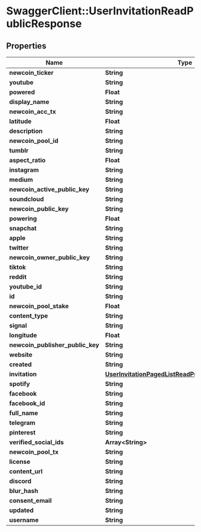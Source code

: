 # SwaggerClient::UserInvitationReadPublicResponse

## Properties
Name | Type | Description | Notes
------------ | ------------- | ------------- | -------------
**newcoin_ticker** | **String** |  | [optional] 
**youtube** | **String** |  | [optional] 
**powered** | **Float** |  | [optional] 
**display_name** | **String** |  | [optional] 
**newcoin_acc_tx** | **String** |  | [optional] 
**latitude** | **Float** |  | [optional] 
**description** | **String** |  | [optional] 
**newcoin_pool_id** | **String** |  | [optional] 
**tumblr** | **String** |  | [optional] 
**aspect_ratio** | **Float** |  | [optional] 
**instagram** | **String** |  | [optional] 
**medium** | **String** |  | [optional] 
**newcoin_active_public_key** | **String** |  | [optional] 
**soundcloud** | **String** |  | [optional] 
**newcoin_public_key** | **String** |  | [optional] 
**powering** | **Float** |  | [optional] 
**snapchat** | **String** |  | [optional] 
**apple** | **String** |  | [optional] 
**twitter** | **String** |  | [optional] 
**newcoin_owner_public_key** | **String** |  | [optional] 
**tiktok** | **String** |  | [optional] 
**reddit** | **String** |  | [optional] 
**youtube_id** | **String** |  | [optional] 
**id** | **String** |  | [optional] 
**newcoin_pool_stake** | **Float** |  | [optional] 
**content_type** | **String** |  | [optional] 
**signal** | **String** |  | [optional] 
**longitude** | **Float** |  | [optional] 
**newcoin_publisher_public_key** | **String** |  | [optional] 
**website** | **String** |  | [optional] 
**created** | **String** |  | [optional] 
**invitation** | [**UserInvitationPagedListReadPublicResponseInvitation**](UserInvitationPagedListReadPublicResponseInvitation.md) |  | [optional] 
**spotify** | **String** |  | [optional] 
**facebook** | **String** |  | [optional] 
**facebook_id** | **String** |  | [optional] 
**full_name** | **String** |  | [optional] 
**telegram** | **String** |  | [optional] 
**pinterest** | **String** |  | [optional] 
**verified_social_ids** | **Array&lt;String&gt;** |  | [optional] 
**newcoin_pool_tx** | **String** |  | [optional] 
**license** | **String** |  | [optional] 
**content_url** | **String** |  | [optional] 
**discord** | **String** |  | [optional] 
**blur_hash** | **String** |  | [optional] 
**consent_email** | **String** |  | [optional] 
**updated** | **String** |  | [optional] 
**username** | **String** |  | [optional] 


